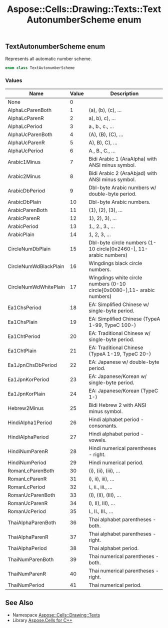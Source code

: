﻿---
title: Aspose::Cells::Drawing::Texts::TextAutonumberScheme enum
linktitle: TextAutonumberScheme
second_title: Aspose.Cells for C++ API Reference
description: 'Aspose::Cells::Drawing::Texts::TextAutonumberScheme enum. Represents all automatic number scheme in C++.'
type: docs
weight: 1600
url: /cpp/aspose.cells.drawing.texts/textautonumberscheme/
---
## TextAutonumberScheme enum


Represents all automatic number scheme.

```cpp
enum class TextAutonumberScheme
```

### Values

| Name | Value | Description |
| --- | --- | --- |
| None | 0 |  |
| AlphaLcParenBoth | 1 | (a), (b), (c), … |
| AlphaLcParenR | 2 | a), b), c), … |
| AlphaLcPeriod | 3 | a., b., c., … |
| AlphaUcParenBoth | 4 | (A), (B), (C), … |
| AlphaUcParenR | 5 | A), B), C), … |
| AlphaUcPeriod | 6 | A., B., C., … |
| Arabic1Minus | 7 | Bidi Arabic 1 (AraAlpha) with ANSI minus symbol. |
| Arabic2Minus | 8 | Bidi Arabic 2 (AraAbjad) with ANSI minus symbol. |
| ArabicDbPeriod | 9 | Dbl-byte Arabic numbers w/ double-byte period. |
| ArabicDbPlain | 10 | Dbl-byte Arabic numbers. |
| ArabicParenBoth | 11 | (1), (2), (3), … |
| ArabicParenR | 12 | 1), 2), 3), … |
| ArabicPeriod | 13 | 1., 2., 3., … |
| ArabicPlain | 14 | 1, 2, 3, … |
| CircleNumDbPlain | 15 | Dbl-byte circle numbers (1-10 circle[0x2460-], 11-arabic numbers) |
| CircleNumWdBlackPlain | 16 | Wingdings black circle numbers. |
| CircleNumWdWhitePlain | 17 | Wingdings white circle numbers (0-10 circle[0x0080-],11- arabic numbers) |
| Ea1ChsPeriod | 18 | EA: Simplified Chinese w/ single-byte period. |
| Ea1ChsPlain | 19 | EA: Simplified Chinese (TypeA 1-99, TypeC 100-) |
| Ea1ChtPeriod | 20 | EA: Traditional Chinese w/ single-byte period. |
| Ea1ChtPlain | 21 | EA: Traditional Chinese (TypeA 1-19, TypeC 20-) |
| Ea1JpnChsDbPeriod | 22 | EA: Japanese w/ double-byte period. |
| Ea1JpnKorPeriod | 23 | EA: Japanese/Korean w/ single-byte period. |
| Ea1JpnKorPlain | 24 | EA: Japanese/Korean (TypeC 1-) |
| Hebrew2Minus | 25 | Bidi Hebrew 2 with ANSI minus symbol. |
| HindiAlpha1Period | 26 | Hindi alphabet period - consonants. |
| HindiAlphaPeriod | 27 | Hindi alphabet period - vowels. |
| HindiNumParenR | 28 | Hindi numerical parentheses - right. |
| HindiNumPeriod | 29 | Hindi numerical period. |
| RomanLcParenBoth | 30 | (i), (ii), (iii), … |
| RomanLcParenR | 31 | i), ii), iii), … |
| RomanLcPeriod | 32 | i., ii., iii., … |
| RomanUcParenBoth | 33 | (I), (II), (III), … |
| RomanUcParenR | 34 | I), II), III), … |
| RomanUcPeriod | 35 | I., II., III., … |
| ThaiAlphaParenBoth | 36 | Thai alphabet parentheses - both. |
| ThaiAlphaParenR | 37 | Thai alphabet parentheses - right. |
| ThaiAlphaPeriod | 38 | Thai alphabet period. |
| ThaiNumParenBoth | 39 | Thai numerical parentheses - both. |
| ThaiNumParenR | 40 | Thai numerical parentheses - right. |
| ThaiNumPeriod | 41 | Thai numerical period. |

## See Also

* Namespace [Aspose::Cells::Drawing::Texts](../)
* Library [Aspose.Cells for C++](../../)
